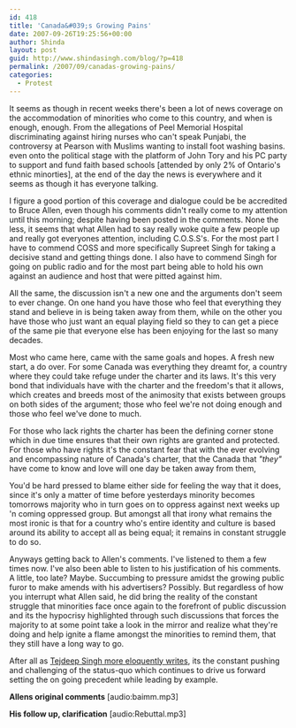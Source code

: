 ```yaml
---
id: 418
title: 'Canada&#039;s Growing Pains'
date: 2007-09-26T19:25:56+00:00
author: Shinda
layout: post
guid: http://www.shindasingh.com/blog/?p=418
permalink: /2007/09/canadas-growing-pains/
categories:
  - Protest
---
```

It seems as though in recent weeks there's been a lot of news coverage on the accommodation of minorities who come to this country, and when is enough, enough. From the allegations of Peel Memorial Hospital discriminating against hiring nurses who can't speak Punjabi, the controversy at Pearson with Muslims wanting to install foot washing basins. even onto the political stage with the platform of John Tory and his PC party to support and fund faith based schools [attended by only 2% of Ontario's ethnic minorties], at the end of the day the news is everywhere and it seems as though it has everyone talking.

I figure a good portion of this coverage and dialogue could be be accredited to Bruce Allen, even though his comments didn't really come to my attention until this morning; despite having been posted in the comments. None the less, it seems that what Allen had to say really woke quite a few people up and really got everyones attention, including C.O.S.S's. For the most part I have to commend COSS and more specifically Supreet Singh for taking a decisive stand and getting things done. I also have to commend Singh for going on public radio and for the most part being able to hold his own against an audience and host that were pitted against him.

All the same, the discussion isn't a new one and the arguments don't seem to ever change. On one hand you have those who feel that everything they stand and believe in is being taken away from them, while on the other you have those who just want an equal playing field so they to can get a piece of the same pie that everyone else has been enjoying for the last so many decades.

Most who came here, came with the same goals and hopes. A fresh new start, a do over. For some Canada was everything they dreamt for, a country where they could take refuge under the charter and its laws. It's this very bond that individuals have with the charter and the freedom's that it allows, which creates and breeds most of the animosity that exists between groups on both sides of the argument; those who feel we're not doing enough and those who feel we've done to much.

For those who lack rights the charter has been the defining corner stone which in due time ensures that their own rights are granted and protected. For those who have rights it's the constant fear that with the ever evolving and encompassing nature of Canada's charter, that the Canada that _"they"_ have come to know and love will one day be taken away from them,

You'd be hard pressed to blame either side for feeling the way that it does, since it's only a matter of time before yesterdays minority becomes tomorrows majority who in turn goes on to oppress against next weeks up 'n coming oppressed group. But amongst all that irony what remains the most ironic is that for a country who's entire identity and culture is based around its ability to accept all as being equal; it remains in constant struggle to do so.

Anyways getting back to Allen's comments. I've listened to them a few times now. I've also been able to listen to his justification of his comments. A little, too late? Maybe. Succumbing to pressure amidst the growing public furor to make amends with his advertisers? Possibly. But regardless of how you interrupt what Allen said, he did bring the reality of the constant struggle that minorities face once again to the forefront of public discussion and its the hypocrisy highlighted through such discussions that forces the majority to at some point take a look in the mirror and realize what they're doing and help ignite a flame amongst the minorities to remind them, that they still have a long way to go.

After all as [Tejdeep Singh more eloquently writes](http://tejdeepsingh.wordpress.com), its the constant pushing and challenging of the status-quo which continues to drive us forward setting the on going precedent while leading by example.

**Allens original comments** [audio:baimm.mp3] 

**His follow up, clarification** [audio:Rebuttal.mp3]